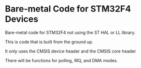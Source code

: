 # Bare-metal Code for STM32F4 Devices
Bare-metal code for STM32F4 not using the ST HAL or LL library.

This is code that is built from the ground up.

It only uses the CMSIS device header and the CMSIS core header

There will be functions for polling, IRQ, and DMA modes.
